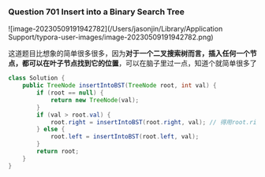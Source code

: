 ### Question 701 Insert into a Binary Search Tree

![image-20230509191942782](/Users/jasonjin/Library/Application Support/typora-user-images/image-20230509191942782.png)

这道题目比想象的简单很多很多，因为**对于一个二叉搜索树而言，插入任何一个节点，都可以在叶子节点找到它的位置**，可以在脑子里过一点，知道个就简单很多了

```java
class Solution {
    public TreeNode insertIntoBST(TreeNode root, int val) {
        if (root == null) {
            return new TreeNode(val);
        }
        if (val > root.val) {
            root.right = insertIntoBST(root.right, val); // 得用root.right来接住新创建的节点或者是原本的右孩子
        } else {
            root.left = insertIntoBST(root.left, val);
        }
        return root;
    }
}
```

